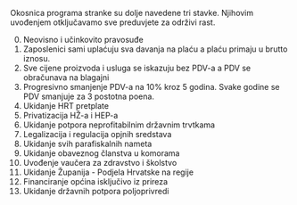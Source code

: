 Okosnica programa stranke su dolje navedene tri stavke. Njihovim uvođenjem otključavamo sve preduvjete za održivi rast.

0. Neovisno i učinkovito pravosuđe
1. Zaposlenici sami uplaćuju sva davanja na plaću a plaću primaju u brutto iznosu.
2. Sve cijene proizvoda i usluga se iskazuju bez PDV-a a PDV se obračunava na blagajni
3. Progresivno smanjenje PDV-a na 10% kroz 5 godina. Svake godine se PDV smanjuje za 3 postotna poena.
4. Ukidanje HRT pretplate
5. Privatizacija HŽ-a i HEP-a
6. Ukidanje potpora neprofitabilnim državnim trvtkama
7. Legalizacija i regulacija opjnih sredstava
8. Ukidanje svih parafiskalnih nameta
9. Ukidanje obaveznog članstva u komorama
10. Uvođenje vaučera za zdravstvo i školstvo
11. Ukidanje Županija - Podjela Hrvatske na regije
12. Financiranje općina isključivo iz prireza
13. Ukidanje državnih potpora poljoprivredi
